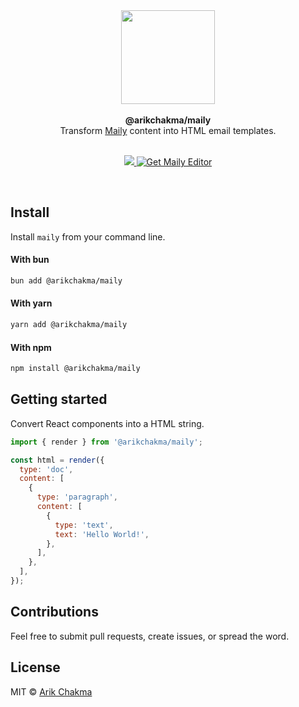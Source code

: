 <div align="center"><img height="150" src="https://maily.to/brand/icon.svg" /></div>
<br>

<div align="center"><strong>@arikchakma/maily</strong></div>
<div align="center">Transform <a href="https://maily.to">Maily</a> content into HTML email templates.</div>
<br />

<p align="center">
  <a href="https://github.com/arikchakma/maily/blob/main/license">
    <img src="https://img.shields.io/badge/License-MIT-yellow.svg" />
  </a>
  <a href="https://maily.to">
    	<img src="https://img.shields.io/badge/%E2%9C%A8-Get%20Editor-0a0a0a.svg?style=flat&colorA=0a0a0a" alt="Get Maily Editor" />
    </a>
</p>

<br>

## Install

Install `maily` from your command line.

#### With bun

```sh
bun add @arikchakma/maily
```

#### With yarn

```sh
yarn add @arikchakma/maily
```

#### With npm

```sh
npm install @arikchakma/maily
```

## Getting started

Convert React components into a HTML string.

```jsx
import { render } from '@arikchakma/maily';

const html = render({
  type: 'doc',
  content: [
    {
      type: 'paragraph',
      content: [
        {
          type: 'text',
          text: 'Hello World!',
        },
      ],
    },
  ],
});
```

## Contributions

Feel free to submit pull requests, create issues, or spread the word.

## License

MIT &copy; [Arik Chakma](https://twitter.com/imarikchakma)
